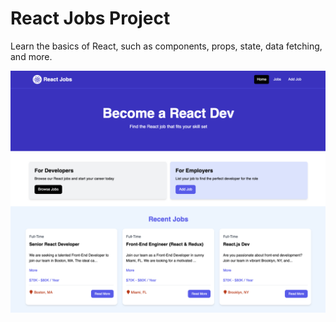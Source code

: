 # React Jobs Project

Learn the basics of React, such as components, props, state, data fetching, and more.

<img src="public/screen.png" />